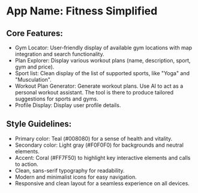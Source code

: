 # **App Name**: Fitness Simplified

## Core Features:

- Gym Locator: User-friendly display of available gym locations with map integration and search functionality.
- Plan Explorer: Display various workout plans (name, description, sport, gym and price).
- Sport list: Clean display of the list of supported sports, like "Yoga" and "Musculation".
- Workout Plan Generator: Generate workout plans. Use AI to act as a personal workout assistant. The tool is there to produce tailored suggestions for sports and gyms.
- Profile Display: Display user profile details.

## Style Guidelines:

- Primary color: Teal (#008080) for a sense of health and vitality.
- Secondary color: Light gray (#F0F0F0) for backgrounds and neutral elements.
- Accent: Coral (#FF7F50) to highlight key interactive elements and calls to action.
- Clean, sans-serif typography for readability.
- Modern and minimalist icons for easy navigation.
- Responsive and clean layout for a seamless experience on all devices.